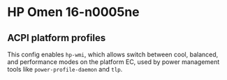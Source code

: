 # HP Omen 16-n0005ne

## ACPI platform profiles
This config enables `hp-wmi`, which allows switch between cool, balanced, and performance modes on the platform EC, used by power management tools like `power-profile-daemon` and `tlp`.
